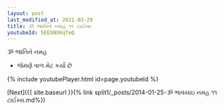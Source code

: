 ```yaml
---
layout: post
last_modified_at: 2021-03-29
title: ૐ જાતિને નમહ ૧૧ ટાઈમ્સ
youtubeId: 5EEbNXKqTeQ
---
```

 
 
 ૐ જાતિને નમહ  
 
 -  જેમણે વાળ મેટ કર્યા છે 
 
  
 
  
 
 
 
 
 
 


{% include youtubePlayer.html id=page.youtubeId %}
 
[Next]({{ site.baseurl }}{% link  split1/_posts/2014-01-25-ૐ ભાવયાઇ નમહ ૧૧ ટાઈમ્સ.md%})
 
